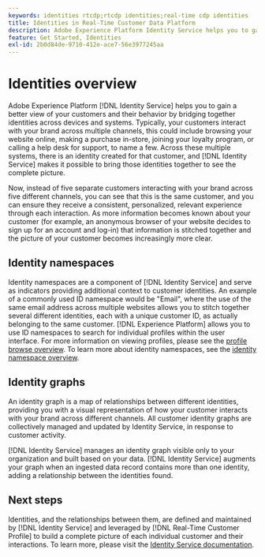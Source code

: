 ```yaml
---
keywords: identities rtcdp;rtcdp identities;real-time cdp identities
title: Identities in Real-Time Customer Data Platform
description: Adobe Experience Platform Identity Service helps you to gain a better view of your customers and their behavior by bridging together identities across devices and systems.
feature: Get Started, Identities
exl-id: 2b0d84de-9710-412e-ace7-56e3977245aa
---
```

# Identities overview

Adobe Experience Platform [!DNL Identity Service] helps you to gain a better view of your customers and their behavior by bridging together identities across devices and systems. Typically, your customers interact with your brand across multiple channels, this could include browsing your website online, making a purchase in-store, joining your loyalty program, or calling a help desk for support, to name a few. Across these multiple systems, there is an identity created for that customer, and [!DNL Identity Service] makes it possible to bring those identities together to see the complete picture.

Now, instead of five separate customers interacting with your brand across five different channels, you can see that this is the same customer, and you can ensure they receive a consistent, personalized, relevant experience through each interaction. As more information becomes known about your customer (for example, an anonymous browser of your website decides to sign up for an account and log-in) that information is stitched together and the picture of your customer becomes increasingly more clear.

## Identity namespaces

Identity namespaces are a component of [!DNL Identity Service] and serve as indicators providing additional context to customer identities. An example of a commonly used ID namespace would be "Email", where the use of the same email address across multiple websites allows you to stitch together several different identities, each with a unique customer ID, as actually belonging to the same customer. [!DNL Experience Platform] allows you to use ID namespaces to search for individual profiles within the user interface. For more information on viewing profiles, please see the [profile browse overview](profile-browse.md). To learn more about identity namespaces, see the [identity namespace overview](../../identity-service/namespaces.md).

## Identity graphs

An identity graph is a map of relationships between different identities, providing you with a visual representation of how your customer interacts with your brand across different channels. All customer identity graphs are collectively managed and updated by Identity Service, in response to customer activity.

[!DNL Identity Service] manages an identity graph visible only to your organization and built based on your data. [!DNL Identity Service] augments your graph when an ingested data record contains more than one identity, adding a relationship between the identities found.

## Next steps

Identities, and the relationships between them, are defined and maintained by [!DNL Identity Service] and leveraged by [!DNL Real-Time Customer Profile] to build a complete picture of each individual customer and their interactions. To learn more, please visit the [Identity Service documentation](../../identity-service/home.md).
